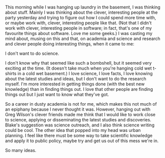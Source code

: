<!--
.. title: Science Groupie For Hire
.. date: 2009-02-01 22:40:48
.. author: Amy Brown
-->

This morning while I was hanging up laundry in the basement,
I was thinking about stuff.  Mainly I was thinking about the
clever, interesting people at the party yesterday and trying
to figure out how I could spend more time with, or maybe work
with, clever, interesting people like that.  (Not that I didn't
work with clever, interesting people in software; in fact,
that's one of my favourite things about software.  Love me
some geeks.)  I was casting my mind about, musing on this
and that, on academia and science and research and clever
people doing interesting things, when it came to me:

I don't want to do science.

I don't know why that seemed like such a bombshell, but it seemed
very exciting at the time.  (It doesn't take much when
you're hanging cold wet t-shirts in a cold wet basement.)
I love science, I love facts,
I love knowing about the latest studies and ideas, but
I don't want to do the research myself.  I'm more interested
in getting things done (with the best new knowledge) than
in finding things out.  I love that other people are finding
things out but I just want to know what they've got.

So a career in dusty academia is not for me, which makes
this not much of an epiphany because I never thought it
was.  However, hanging out with Greg Wilson's clever friends
made me think that I would like to work close to
science, applying or disseminating the latest studies
and discoveries.  Blake's suggestion was science outreach,
and I also think science writing could be cool.  The other
idea that popped into my head was urban planning.  I feel 
like there must be some way to take scientific knowledge
and apply it to public policy, maybe try and get us out of
this mess we're in.

So many ideas.


